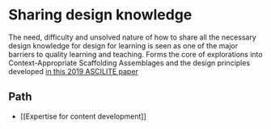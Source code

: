 # Sharing design knowledge

The need, difficulty and unsolved nature of how to share all the necessary design knowledge for design for learning is seen as one of the major barriers to quality learning and teaching. Forms the core of explorations into Context-Appropriate Scaffolding Assemblages and the design principles developed [in this 2019 ASCILITE paper](https://djon.es/blog/2019/11/28/how-to-share-design-knowledge-in-design-for-digital-learning/)

## Path

- [[Expertise for content development]]

